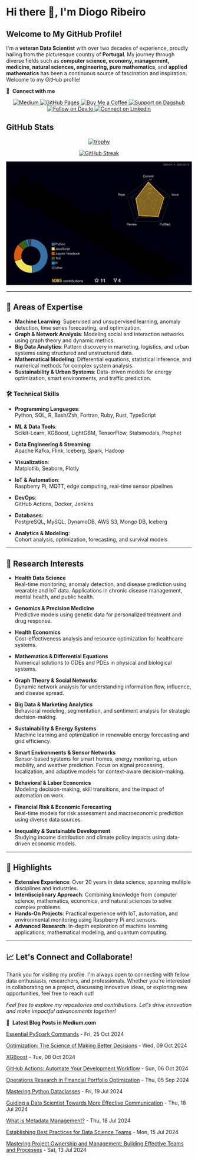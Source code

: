# Hi there 👋, I'm Diogo Ribeiro

## Welcome to My GitHub Profile!

I'm a **veteran Data Scientist** with over two decades of experience, proudly hailing from the picturesque country of **Portugal**. My journey through diverse fields such as **computer science, economy, management, medicine, natural sciences, engineering, pure mathematics**, and **applied mathematics** has been a continuous source of fascination and inspiration. Welcome to my GitHub profile!

🔗 &nbsp;**Connect with me**

<div align="center">
  <a href="https://medium.com/@neverforget-1975">
    <img src="https://img.shields.io/badge/Medium-Follow%20Me-2bbc8a?logo=medium" alt="Medium" />
  </a>
  <a href="https://diogoribeiro7.github.io">
    <img src="https://img.shields.io/badge/GitHub%20Pages-Deployed-007BFF?logo=github" alt="GitHub Pages" />
  </a>
  <a href="https://buymeacoffee.com/diogoribeiro7">
    <img src="https://img.shields.io/badge/Buy%20Me%20a%20Coffee-Support%20Me-FFDD00" alt="Buy Me a Coffee" />
  </a>
  <a href="https://dagshub.com/DiogoRibeiro7">
    <img src="https://img.shields.io/badge/Support%20on-Dagshub-9cf" alt="Support on Dagshub" />
  </a>
  <a href="https://dev.to/diogoribeiro7">
    <img src="https://img.shields.io/badge/Follow%20on-Dev.to-blue" alt="Follow on Dev.to" />
  </a>
  <a href="https://www.linkedin.com/in/diogo-ribeiro-9094604a/">
    <img src="https://img.shields.io/badge/Connect%20on-LinkedIn-blue" alt="Connect on LinkedIn" />
  </a>
</div>

## GitHub Stats

<div align="center">
  <a href="https://github.com/ryo-ma/github-profile-trophy">
    <img src="https://github-profile-trophy.vercel.app/?username=DiogoRibeiro7&column=3&no-frame=true&theme=algolia" alt="trophy" />
  </a>
</div>

<p align="center">
  <a href="https://git.io/streak-stats">
    <img src="https://streak-stats.demolab.com?user=DiogoRibeiro7&theme=highcontrast&hide_border=true" alt="GitHub Streak">
  </a>
</p>

<p align="center" >
	<picture>
	  <source media="(prefers-color-scheme: dark)"  srcset="https://raw.githubusercontent.com/DiogoRibeiro7/diogoribeiro7/main/profile-3d-contrib/night.svg" />
	  <source media="(prefers-color-scheme: light)" srcset="https://raw.githubusercontent.com/DiogoRibeiro7/diogoribeiro7/main/profile-3d-contrib/day.svg" />
	  <img alt="github profile contributions chart"    src="https://raw.githubusercontent.com/DiogoRibeiro7/diogoribeiro7/main/profile-3d-contrib/night.svg" />
	</picture>
</p>

<!--START_SECTION_LINES_OF_CODE:readme-info-->
<!--END_SECTION_LINES_OF_CODE:readme-info-->

---

## 🧠 Areas of Expertise

- **Machine Learning**: Supervised and unsupervised learning, anomaly detection, time series forecasting, and optimization.
- **Graph & Network Analysis**: Modeling social and interaction networks using graph theory and dynamic metrics.
- **Big Data Analytics**: Pattern discovery in marketing, logistics, and urban systems using structured and unstructured data.
- **Mathematical Modeling**: Differential equations, statistical inference, and numerical methods for complex system analysis.
- **Sustainability & Urban Systems**: Data-driven models for energy optimization, smart environments, and traffic prediction.

### 🛠️ **Technical Skills**

- **Programming Languages**:  
  Python, SQL, R, Bash/Zsh, Fortran, Ruby, Rust, TypeScript

- **ML & Data Tools**:  
  Scikit-Learn, XGBoost, LightGBM, TensorFlow, Statsmodels, Prophet

- **Data Engineering & Streaming**:  
  Apache Kafka, Flink, Iceberg, Spark, Hadoop

- **Visualization**:  
  Matplotlib, Seaborn, Plotly

- **IoT & Automation**:  
  Raspberry Pi, MQTT, edge computing, real-time sensor pipelines

- **DevOps**:  
  GitHub Actions, Docker, Jenkins

- **Databases**:  
  PostgreSQL, MySQL, DynamoDB, AWS S3, Mongo DB, Iceberg

- **Analytics & Modeling**:  
  Cohort analysis, optimization, forecasting, and survival models

---

## 🔭 Research Interests

- **Health Data Science**  
  Real-time monitoring, anomaly detection, and disease prediction using wearable and IoT data. Applications in chronic disease management, mental health, and public health.

- **Genomics & Precision Medicine**  
  Predictive models using genetic data for personalized treatment and drug response.

- **Health Economics**  
  Cost-effectiveness analysis and resource optimization for healthcare systems.

- **Mathematics & Differential Equations**  
  Numerical solutions to ODEs and PDEs in physical and biological systems.

- **Graph Theory & Social Networks**  
  Dynamic network analysis for understanding information flow, influence, and disease spread.

- **Big Data & Marketing Analytics**  
  Behavioral modeling, segmentation, and sentiment analysis for strategic decision-making.

- **Sustainability & Energy Systems**  
  Machine learning and optimization in renewable energy forecasting and grid efficiency.

- **Smart Environments & Sensor Networks**  
  Sensor-based systems for smart homes, energy monitoring, urban mobility, and weather prediction. Focus on signal processing, localization, and adaptive models for context-aware decision-making.

- **Behavioral & Labor Economics**  
  Modeling decision-making, skill transitions, and the impact of automation on work.

- **Financial Risk & Economic Forecasting**  
  Real-time models for risk assessment and macroeconomic prediction using diverse data sources.

- **Inequality & Sustainable Development**  
  Studying income distribution and climate policy impacts using data-driven economic models.

---

## 🌟 Highlights

- **Extensive Experience**: Over 20 years in data science, spanning multiple disciplines and industries.
- **Interdisciplinary Approach**: Combining knowledge from computer science, mathematics, economics, and natural sciences to solve complex problems.
- **Hands-On Projects**: Practical experience with IoT, automation, and environmental monitoring using Raspberry Pi and sensors.
- **Advanced Research**: In-depth exploration of machine learning applications, mathematical modeling, and quantum computing.

---

## 📈 Let's Connect and Collaborate!

Thank you for visiting my profile. I'm always open to connecting with fellow data enthusiasts, researchers, and professionals. Whether you're interested in collaborating on a project, discussing innovative ideas, or exploring new opportunities, feel free to reach out!

*Feel free to explore my repositories and contributions. Let's drive innovation and make impactful advancements together!*

📕 &nbsp;**Latest Blog Posts in Medium.com**
<!-- blog starts -->
[Essential PySpark Commands](https://neverforget-1975.medium.com/essential-pyspark-commands-ecffd57445c6) - Fri, 25 Oct 2024

[Optimization: The Science of Making Better Decisions](https://medium.com/operations-research-bit/optimization-the-science-of-making-better-decisions-a1bdac0b3343) - Wed, 09 Oct 2024

[XGBoost](https://medium.com/operations-research-bit/xgboost-seamless-integration-with-python-libraries-for-superior-machine-learning-a2e4322575f8) - Tue, 08 Oct 2024

[GitHub Actions: Automate Your Development Workflow](https://medium.com/operations-research-bit/github-actions-automate-your-development-workflow-defb2d5393b4) - Sun, 06 Oct 2024

[Operations Research in Financial Portfolio Optimization](https://medium.com/operations-research-bit/operations-research-in-financial-portfolio-optimization-2490e054118f) - Thu, 05 Sep 2024

[Mastering Python Dataclasses](https://tutorials.botsfloor.com/mastering-python-dataclasses-743eeb6feaaa) - Fri, 19 Jul 2024

[Guiding a Data Scientist Towards More Effective Communication](https://medium.com/operations-research-bit/guiding-a-data-scientist-towards-more-effective-communication-dff40aa4c143) - Thu, 18 Jul 2024

[What is Metadata Management?](https://neverforget-1975.medium.com/what-is-metadata-management-4b37fa5792d6) - Thu, 18 Jul 2024

[Establishing Best Practices for Data Science Teams](https://neverforget-1975.medium.com/establishing-best-practices-for-data-science-teams-38e501abca85) - Mon, 15 Jul 2024

[Mastering Project Ownership and Management: Building Effective Teams and Processes](https://neverforget-1975.medium.com/mastering-project-ownership-and-management-building-effective-teams-and-processes-24fc98f73268) - Sat, 13 Jul 2024
<!-- blog ends -->
